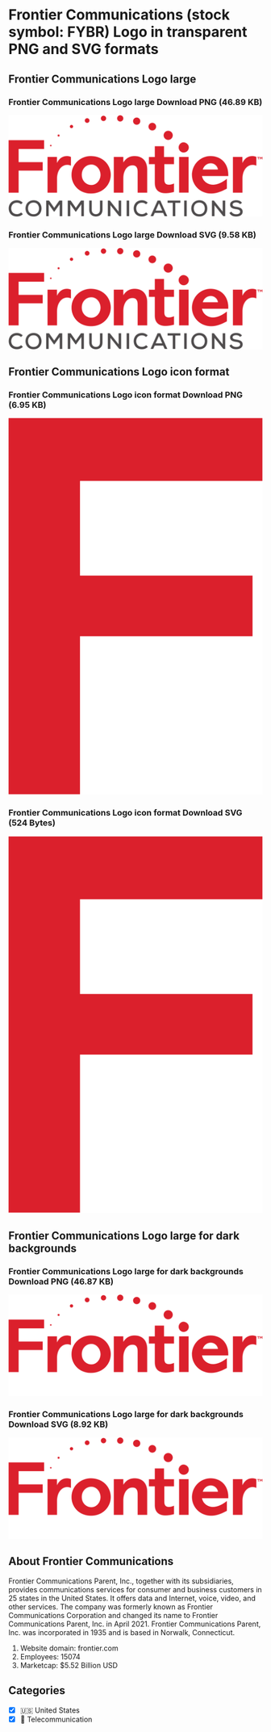 # Frontier Communications (stock symbol: FYBR) Logo in transparent PNG and SVG formats

## Frontier Communications Logo large

### Frontier Communications Logo large Download PNG (46.89 KB)

![Frontier Communications Logo large Download PNG (46.89 KB)](/img/orig/FYBR_BIG-d7a99a99.png)

### Frontier Communications Logo large Download SVG (9.58 KB)

![Frontier Communications Logo large Download SVG (9.58 KB)](/img/orig/FYBR_BIG-def66c81.svg)

## Frontier Communications Logo icon format

### Frontier Communications Logo icon format Download PNG (6.95 KB)

![Frontier Communications Logo icon format Download PNG (6.95 KB)](/img/orig/FYBR-baeb76b1.png)

### Frontier Communications Logo icon format Download SVG (524 Bytes)

![Frontier Communications Logo icon format Download SVG (524 Bytes)](/img/orig/FYBR-dca1b319.svg)

## Frontier Communications Logo large for dark backgrounds

### Frontier Communications Logo large for dark backgrounds Download PNG (46.87 KB)

![Frontier Communications Logo large for dark backgrounds Download PNG (46.87 KB)](/img/orig/FYBR_BIG.D-a90650a0.png)

### Frontier Communications Logo large for dark backgrounds Download SVG (8.92 KB)

![Frontier Communications Logo large for dark backgrounds Download SVG (8.92 KB)](/img/orig/FYBR_BIG.D-6f6f619d.svg)

## About Frontier Communications

Frontier Communications Parent, Inc., together with its subsidiaries, provides communications services for consumer and business customers in 25 states in the United States. It offers data and Internet, voice, video, and other services. The company was formerly known as Frontier Communications Corporation and changed its name to Frontier Communications Parent, Inc. in April 2021. Frontier Communications Parent, Inc. was incorporated in 1935 and is based in Norwalk, Connecticut.

1. Website domain: frontier.com
2. Employees: 15074
3. Marketcap: $5.52 Billion USD


## Categories
- [x] 🇺🇸 United States
- [x] 📡 Telecommunication
